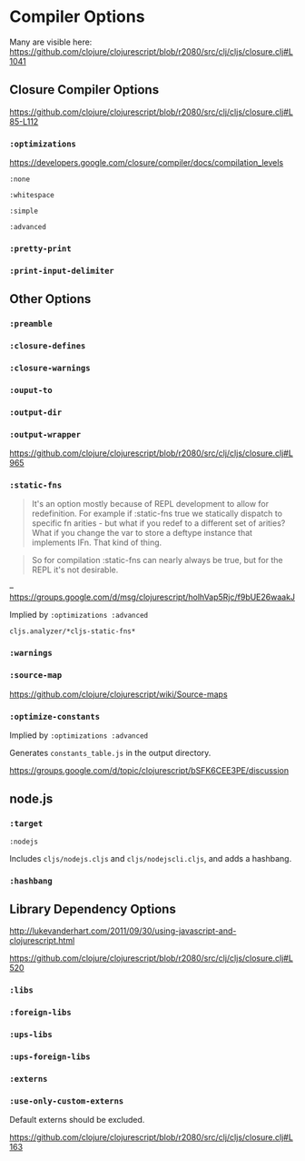 # Compiler Options

Many are visible here: https://github.com/clojure/clojurescript/blob/r2080/src/clj/cljs/closure.clj#L1041

## Closure Compiler Options

https://github.com/clojure/clojurescript/blob/r2080/src/clj/cljs/closure.clj#L85-L112

### `:optimizations`

https://developers.google.com/closure/compiler/docs/compilation_levels

`:none`

`:whitespace`

`:simple`

`:advanced`

### `:pretty-print`

### `:print-input-delimiter`

## Other Options

### `:preamble`

### `:closure-defines`

### `:closure-warnings`

### `:ouput-to`

### `:output-dir`

### `:output-wrapper`

https://github.com/clojure/clojurescript/blob/r2080/src/clj/cljs/closure.clj#L965

### `:static-fns`

> It's an option mostly because of REPL development to allow for redefinition. For example if :static-fns true we statically dispatch to specific fn arities - but what if you redef to a different set of arities? What if you change the var to store a deftype instance that implements IFn. That kind of thing.

> So for compilation :static-fns can nearly always be true, but for the REPL it's not desirable.

– https://groups.google.com/d/msg/clojurescript/holhVap5Rjc/f9bUE26waakJ

Implied by `:optimizations :advanced`

`cljs.analyzer/*cljs-static-fns*`

### `:warnings`

### `:source-map`

https://github.com/clojure/clojurescript/wiki/Source-maps

### `:optimize-constants`

Implied by `:optimizations :advanced`

Generates `constants_table.js` in the output directory.

https://groups.google.com/d/topic/clojurescript/bSFK6CEE3PE/discussion

## node.js

### `:target`

`:nodejs`

Includes `cljs/nodejs.cljs` and `cljs/nodejscli.cljs`, and adds a hashbang.

### `:hashbang`

## Library Dependency Options

http://lukevanderhart.com/2011/09/30/using-javascript-and-clojurescript.html

https://github.com/clojure/clojurescript/blob/r2080/src/clj/cljs/closure.clj#L520

### `:libs`

### `:foreign-libs`

### `:ups-libs`

### `:ups-foreign-libs`

### `:externs`

### `:use-only-custom-externs`

Default externs should be excluded.

https://github.com/clojure/clojurescript/blob/r2080/src/clj/cljs/closure.clj#L163
